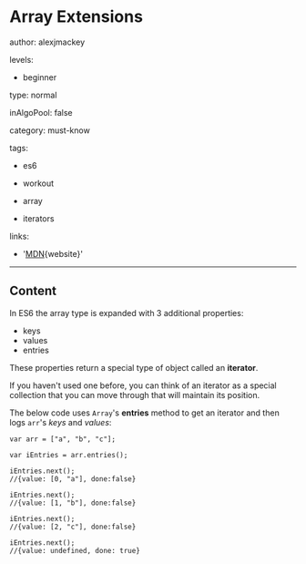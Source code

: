 # Array Extensions
author: alexjmackey

levels:

  - beginner

type: normal

inAlgoPool: false

category: must-know

tags:

  - es6

  - workout

  - array

  - iterators

links: 

  - '[MDN](https://developer.mozilla.org/en-US/docs/Web/JavaScript/Reference/Global_Objects/Array/values){website}'

---
## Content

In ES6 the array type is expanded with 3 additional properties: 

* keys
* values
* entries

These properties return a special type of object called an  **iterator**.

If you haven't used one before, you can think of an iterator as a special collection that you can move through that will maintain its position.

The below code uses `Array`'s **entries** method to get an iterator and then logs `arr`'s _keys_ and _values_:

```
var arr = ["a", "b", "c"];

var iEntries = arr.entries();

iEntries.next();
//{value: [0, "a"], done:false}

iEntries.next();
//{value: [1, "b"], done:false}

iEntries.next();
//{value: [2, "c"], done:false}

iEntries.next();
//{value: undefined, done: true}
```
